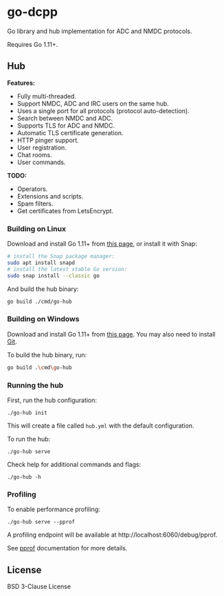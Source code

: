 # go-dcpp

Go library and hub implementation for ADC and NMDC protocols.

Requires Go 1.11+.

## Hub

**Features:**

- Fully multi-threaded.
- Support NMDC, ADC and IRC users on the same hub.
- Uses a single port for all protocols (protocol auto-detection).
- Search between NMDC and ADC.
- Supports TLS for ADC and NMDC.
- Automatic TLS certificate generation.
- HTTP pinger support.
- User registration.
- Chat rooms.
- User commands.

**TODO:**

- Operators.
- Extensions and scripts.
- Spam filters.
- Get certificates from LetsEncrypt.

### Building on Linux

Download and install Go 1.11+ from [this page](https://golang.org/dl/),
or install it with Snap:

```bash
# install the Snap package manager:
sudo apt install snapd
# install the latest stable Go version:
sudo snap install --classic go
```

And build the hub binary:

```bash
go build ./cmd/go-hub
```

### Building on Windows

Download and install Go 1.11+ from [this page](https://golang.org/dl/).
You may also need to install [Git](https://git-scm.com/download/win).

To build the hub binary, run:

```bash
go build .\cmd\go-hub
```

### Running the hub

First, run the hub configuration:

```
./go-hub init
```

This will create a file called `hub.yml` with the default configuration.

To run the hub:

```
./go-hub serve
```

Check help for additional commands and flags:

```
./go-hub -h
```

### Profiling

To enable performance profiling:

```
./go-hub serve --pprof
```

A profiling endpoint will be available at http://localhost:6060/debug/pprof.

See [pprof](https://golang.org/pkg/net/http/pprof/) documentation for more details.

## License

BSD 3-Clause License